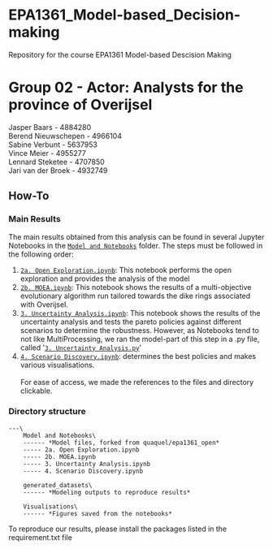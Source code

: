 # EPA1361_Model-based_Decision-making
Repository for the course EPA1361 Model-based Descision Making
<h1> Group 02 - Actor: Analysts for the province of Overijsel </h1>
Jasper Baars - 4884280 <br>
Berend Nieuwschepen - 4966104 <br>
Sabine Verbunt - 5637953 <br>
Vince Meier - 4955277 <br>
Lennard Steketee - 4707850 <br>
Jari van der Broek - 4932749 <br>

## How-To

### Main Results

The main results obtained from this analysis can be found in several Jupyter Notebooks in the [`Model and Notebooks`](Model%20and%20Notebooks) folder. The steps must be followed in the following order:

1. [`2a. Open Exploration.ipynb`](Model%20and%20Notebooks%2F2a.%20Open%20Exploration.ipynb): This notebook performs the open exploration and provides the analysis of the model
2. [`2b. MOEA.ipynb`](Model%20and%20Notebooks%2F2b.%20MOEA.ipynb): This notebook shows the results of a multi-objective evolutionary algorithm run tailored towards the dike rings associated with Overijsel.
3. [`3. Uncertainty Analysis.ipynb`](Model%20and%20Notebooks%2F3.%20Uncertainty%20Analysis.ipynb): This notebook shows the results of the uncertainty analysis and tests the pareto policies against different scenarios to determine the robustness. However, as Notebooks tend to not like MultiProcessing, we ran the model-part of this step in a .py file, called '[`3. Uncertainty Analysis.py`](Model%20and%20Notebooks%2F3.%20Uncertainty%20Analysis.py)'
4. [`4. Scenario Discovery.ipynb`](Model%20and%20Notebooks%2F4.%20Scenario%20Discovery.ipynb): determines the best policies and makes various visualisations.
<br/><br/>
For ease of access, we made the references to the files and directory clickable. 

### Directory structure

```
---\
    Model and Notebooks\
    ------ *Model files, forked from quaquel/epa1361_open*
    ----- 2a. Open Exploration.ipynb
    ----- 2b. MOEA.ipynb
    ----- 3. Uncertainty Analysis.ipynb
    ----- 4. Scenario Discovery.ipynb

    generated_datasets\
    ------ *Modeling outputs to reproduce results*

    Visualisations\
    ------ *Figures saved from the notebooks*
```

To reproduce our results, please install the packages listed in the requirement.txt file


